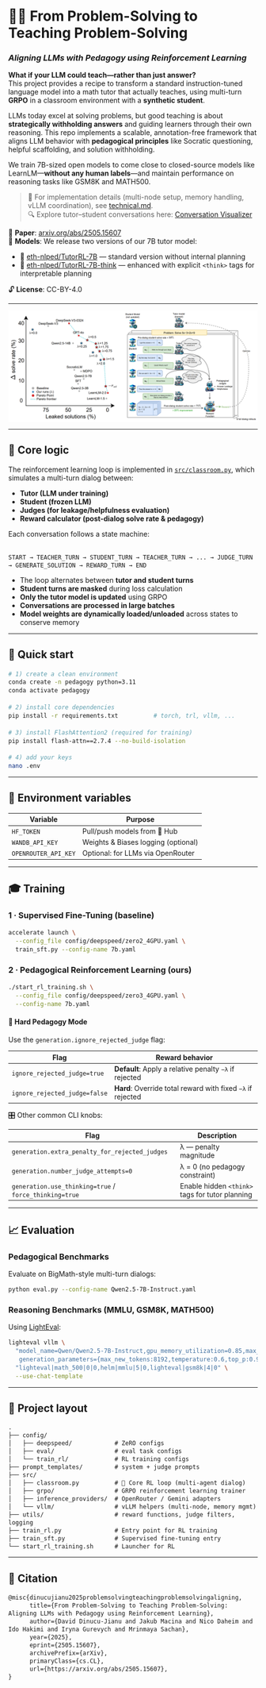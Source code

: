 # 👨‍🏫 From Problem-Solving to Teaching Problem-Solving  
### *Aligning LLMs with Pedagogy using Reinforcement Learning*
**What if your LLM could teach—rather than just answer?**  
This project provides a recipe to transform a standard instruction-tuned language model into a math tutor that actually teaches, using multi-turn **GRPO** in a classroom environment with a **synthetic student**.

LLMs today excel at solving problems, but good teaching is about **strategically withholding answers** and guiding learners through their own reasoning. This repo implements a scalable, annotation-free framework that aligns LLM behavior with **pedagogical principles** like Socratic questioning, helpful scaffolding, and solution withholding.

We train 7B-sized open models to come close to closed-source models like LearnLM—**without any human labels**—and maintain performance on reasoning tasks like GSM8K and MATH500.

> 🔧 For implementation details (multi-node setup, memory handling, vLLM coordination), see [technical.md](technical.md).  
> 🔍 Explore tutor–student conversations here: [Conversation Visualizer](https://pedagogical-rl.vercel.app)

📄 **Paper**: [arxiv.org/abs/2505.15607](https://arxiv.org/abs/2505.15607)  
🧠 **Models**: We release two versions of our 7B tutor model:
- 🤗 [eth-nlped/TutorRL-7B](https://huggingface.co/eth-nlped/TutorRL-7B) — standard version without internal planning  
- 🤗 [eth-nlped/TutorRL-7B-think](https://huggingface.co/eth-nlped/TutorRL-7B-think) — enhanced with explicit `<think>` tags for interpretable planning

🔓 **License**: CC-BY-4.0


---

<div align="center">
  <img src="images/diagram.png" alt="System diagram" style="max-height: 600px; height: auto; width: auto; max-width: 100%; vertical-align: middle;"/>
</div>

---


## 🧠 Core logic

The reinforcement learning loop is implemented in [`src/classroom.py`](src/classroom.py), which simulates a multi-turn dialog between:

- **Tutor (LLM under training)**
- **Student (frozen LLM)**
- **Judges (for leakage/helpfulness evaluation)**
- **Reward calculator (post-dialog solve rate & pedagogy)**

Each conversation follows a state machine:

```

START → TEACHER_TURN → STUDENT_TURN → TEACHER_TURN → ... → JUDGE_TURN → GENERATE_SOLUTION → REWARD_TURN → END

````

- The loop alternates between **tutor and student turns**
- **Student turns are masked** during loss calculation
- **Only the tutor model is updated** using GRPO
- **Conversations are processed in large batches**
- **Model weights are dynamically loaded/unloaded** across states to conserve memory

---

## 🚀 Quick start

```bash
# 1) create a clean environment
conda create -n pedagogy python=3.11
conda activate pedagogy

# 2) install core dependencies
pip install -r requirements.txt          # torch, trl, vllm, ...

# 3) install FlashAttention2 (required for training)
pip install flash-attn==2.7.4 --no-build-isolation

# 4) add your keys
nano .env
````

---

## 🧪 Environment variables

| Variable             | Purpose                             |
| -------------------- | ----------------------------------- |
| `HF_TOKEN`           | Pull/push models from 🤗 Hub        |
| `WANDB_API_KEY`      | Weights & Biases logging (optional) |
| `OPENROUTER_API_KEY` | Optional: for LLMs via OpenRouter   |

---

## 🎓 Training

### 1 · Supervised Fine-Tuning (baseline)

```bash
accelerate launch \
  --config_file config/deepspeed/zero2_4GPU.yaml \
  train_sft.py --config-name 7b.yaml
```

### 2 · Pedagogical Reinforcement Learning (ours)

```bash
./start_rl_training.sh \
  --config_file config/deepspeed/zero3_4GPU.yaml \
  --config-name 7b.yaml
```

#### 🧩 Hard Pedagogy Mode

Use the `generation.ignore_rejected_judge` flag:

| Flag                          | Reward behavior                                             |
| ----------------------------- | ----------------------------------------------------------- |
| `ignore_rejected_judge=true`  | **Default**: Apply a relative penalty `−λ` if rejected         |
| `ignore_rejected_judge=false` | **Hard**: Override total reward with fixed `−λ` if rejected |

🎛 Other common CLI knobs:

| Flag                                                   | Description                                     |
| ------------------------------------------------------ | ----------------------------------------------- |
| `generation.extra_penalty_for_rejected_judges`         | λ — penalty magnitude                           |
| `generation.number_judge_attempts=0`                   | λ = 0 (no pedagogy constraint)                  |
| `generation.use_thinking=true` / `force_thinking=true` | Enable hidden `<think>` tags for tutor planning |

---

## 📈 Evaluation

### Pedagogical Benchmarks

Evaluate on BigMath-style multi-turn dialogs:

```bash
python eval.py --config-name Qwen2.5-7B-Instruct.yaml
```

### Reasoning Benchmarks (MMLU, GSM8K, MATH500)

Using [LightEval](https://github.com/huggingface/lighteval):

```bash
lighteval vllm \
  "model_name=Qwen/Qwen2.5-7B-Instruct,gpu_memory_utilization=0.85,max_model_length=8192,dtype=bfloat16,\
   generation_parameters={max_new_tokens:8192,temperature:0.6,top_p:0.95}" \
  "lighteval|math_500|0|0,helm|mmlu|5|0,lighteval|gsm8k|4|0" \
  --use-chat-template
```

---

## 🧱 Project layout

```
.
├── config/
│   ├── deepspeed/            # ZeRO configs
│   ├── eval/                 # eval task configs
│   └── train_rl/             # RL training configs
├── prompt_templates/         # system + judge prompts
├── src/
│   ├── classroom.py          # 🧠 Core RL loop (multi-agent dialog)
│   ├── grpo/                 # GRPO reinforcement learning trainer
│   ├── inference_providers/  # OpenRouter / Gemini adapters
│   └── vllm/                 # vLLM helpers (multi-node, memory mgmt)
├── utils/                    # reward functions, judge filters, logging
├── train_rl.py               # Entry point for RL training
├── train_sft.py              # Supervised fine-tuning entry
└── start_rl_training.sh      # Launcher for RL
```

---

## 📄 Citation

```
@misc{dinucujianu2025problemsolvingteachingproblemsolvingaligning,
      title={From Problem-Solving to Teaching Problem-Solving: Aligning LLMs with Pedagogy using Reinforcement Learning}, 
      author={David Dinucu-Jianu and Jakub Macina and Nico Daheim and Ido Hakimi and Iryna Gurevych and Mrinmaya Sachan},
      year={2025},
      eprint={2505.15607},
      archivePrefix={arXiv},
      primaryClass={cs.CL},
      url={https://arxiv.org/abs/2505.15607}, 
}
```